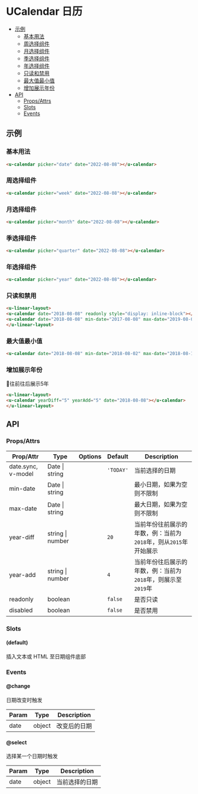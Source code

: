 <!-- 该 README.md 根据 api.yaml 和 docs/*.md 自动生成，为了方便在 GitHub 和 NPM 上查阅。如需修改，请查看源文件 -->

# UCalendar 日历

- [示例](#示例)
    - [基本用法](#基本用法)
    - [周选择组件](#周选择组件)
    - [月选择组件](#月选择组件)
    - [季选择组件](#季选择组件)
    - [年选择组件](#年选择组件)
    - [只读和禁用](#只读和禁用)
    - [最大值最小值](#最大值最小值)
    - [增加展示年份](#增加展示年份)
- [API]()
    - [Props/Attrs](#propsattrs)
    - [Slots](#slots)
    - [Events](#events)

## 示例
### 基本用法

``` html
<u-calendar picker="date" date="2022-08-08"></u-calendar>
```

### 周选择组件

``` html
<u-calendar picker="week" date="2022-08-08"></u-calendar>
```

### 月选择组件

``` html
<u-calendar picker="month" date="2022-08-08"></u-calendar>
```

### 季选择组件

``` html
<u-calendar picker="quarter" date="2022-08-08"></u-calendar>
```


### 年选择组件

``` html
<u-calendar picker="year" date="2022-08-08"></u-calendar>
```


### 只读和禁用
``` html
<u-linear-layout>
<u-calendar date="2018-08-08" readonly style="display: inline-block"></u-calendar>
<u-calendar date="2018-08-08" min-date="2017-08-08" max-date="2019-08-08" disabled style="display: inline-block"></u-calendar>
</u-linear-layout>
```

### 最大值最小值
``` html
<u-calendar date="2018-08-08" min-date="2018-08-02" max-date="2018-08-18"></u-calendar>
```

### 增加展示年份

往前往后展示5年

``` html
<u-linear-layout>
<u-calendar yearDiff="5" yearAdd="5" date="2018-08-08"></u-calendar>
</u-linear-layout>
```

## API
### Props/Attrs

| Prop/Attr | Type | Options | Default | Description |
| --------- | ---- | ------- | ------- | ----------- |
| date.sync, v-model | Date \| string |  | `'TODAY'` | 当前选择的日期 |
| min-date | Date \| string |  |  | 最小日期，如果为空则不限制 |
| max-date | Date \| string |  |  | 最大日期，如果为空则不限制 |
| year-diff | string \| number |  | `20` | 当前年份往前展示的年数，例：当前为`2018`年，则从`2015`年开始展示 |
| year-add | string \| number |  | `4` | 当前年份往后展示的年数，例：当前为`2018`年，则展示至`2019`年 |
| readonly | boolean |  | `false` | 是否只读 |
| disabled | boolean |  | `false` | 是否禁用 |

### Slots

#### (default)

插入文本或 HTML 至日期组件底部

### Events

#### @change

日期改变时触发

| Param | Type | Description |
| ----- | ---- | ----------- |
| date | object | 改变后的日期 |

#### @select

选择某一个日期时触发

| Param | Type | Description |
| ----- | ---- | ----------- |
| date | object | 当前选择的日期 |

